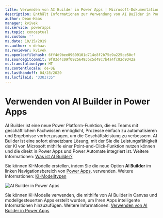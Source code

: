 ```yaml
---
title: Verwenden von AI Builder in Power Apps | Microsoft-Dokumentation
description: Enthält Informationen zur Verwendung von AI Builder in Power Apps.
author: Dean-Haas
manager: kvivek
ms.service: powerapps
ms.topic: conceptual
ms.custom: ''
ms.date: 10/15/2019
ms.author: v-dehaas
ms.reviewer: kvivek
ms.openlocfilehash: 6ff4d9bee09609101d714e8f2b75e9a225ce50cf
ms.sourcegitcommit: 9f83d4c09f09256493bc5d49c7b4a4fc02d9342a
ms.translationtype: HT
ms.contentlocale: de-DE
ms.lasthandoff: 04/28/2020
ms.locfileid: "3303735"
---
```

# <a name="use-ai-builder-in-power-apps"></a>Verwenden von AI Builder in Power Apps

AI Builder ist eine neue Power Platform-Funktion, die es Teams mit geschäftlichem Fachwissen ermöglicht, Prozesse einfach zu automatisieren und Ergebnisse vorherzusagen, um die Geschäftsleistung zu verbessern. AI Builder ist eine sofort einsetzbare Lösung, mit der Sie die Leistungsfähigkeit der KI von Microsoft mithilfe einer Point-and-Click-Funktion nutzen können und die direkt in Power Apps und Power Automate integriert ist. Weitere Informationen: [Was ist AI Builder?](/ai-builder/)

Sie können KI-Modelle erstellen, indem Sie die neue Option **AI Builder** im linken Navigationsbereich von [Power Apps](https://make.powerapps.com). verwenden. Weitere Informationen: [KI-Modelltypen](/ai-builder/model-types)

![AI Builder in Power Apps](media/ai-builder.png "AI Builder in Power Apps")

Sie können KI-Modelle verwenden, die mithilfe von AI Builder in Canvas und modellgesteuerten Apps erstellt wurden, um Ihren Apps intelligente Informationen hinzuzufügen. Weitere Informationen: [Verwenden von AI Builder in Power Apps](/ai-builder/use-in-powerapps-overview)

